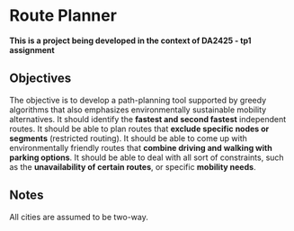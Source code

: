 # Route Planner

**This is a project being developed in the context of DA2425 - tp1 assignment**

## Objectives

The objective is to develop a path-planning tool supported by greedy algorithms that also emphasizes environmentally sustainable mobility alternatives.
It should identify the **fastest and second fastest** independent routes.
It should be able to plan routes that **exclude specific nodes or segments** (restricted routing).
It should be able to come up with environmentally friendly routes that **combine driving and walking with parking options**.
It should be able to deal with all sort of constraints, such as the **unavailability of certain routes**, or specific **mobility needs**.

## Notes
All cities are assumed to be two-way.
